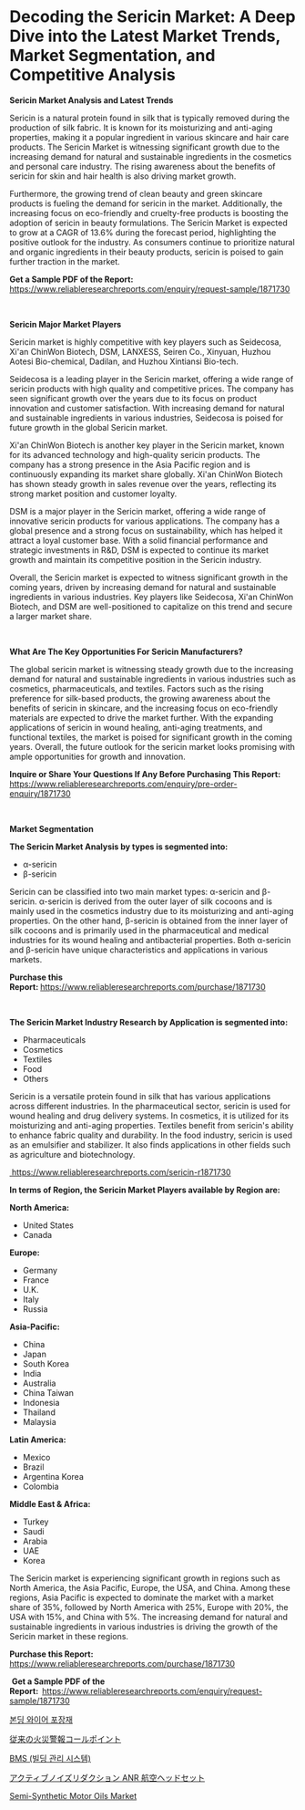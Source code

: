 <p><h1>Decoding the Sericin Market: A Deep Dive into the Latest Market Trends, Market Segmentation, and Competitive Analysis</h1></p><p><strong>Sericin Market Analysis and Latest Trends</strong></p>
<p><p>Sericin is a natural protein found in silk that is typically removed during the production of silk fabric. It is known for its moisturizing and anti-aging properties, making it a popular ingredient in various skincare and hair care products. The Sericin Market is witnessing significant growth due to the increasing demand for natural and sustainable ingredients in the cosmetics and personal care industry. The rising awareness about the benefits of sericin for skin and hair health is also driving market growth.</p><p>Furthermore, the growing trend of clean beauty and green skincare products is fueling the demand for sericin in the market. Additionally, the increasing focus on eco-friendly and cruelty-free products is boosting the adoption of sericin in beauty formulations. The Sericin Market is expected to grow at a CAGR of 13.6% during the forecast period, highlighting the positive outlook for the industry. As consumers continue to prioritize natural and organic ingredients in their beauty products, sericin is poised to gain further traction in the market.</p></p>
<p><strong>Get a Sample PDF of the Report:&nbsp;</strong> <a href="https://www.reliableresearchreports.com/enquiry/request-sample/1871730">https://www.reliableresearchreports.com/enquiry/request-sample/1871730</a></p>
<p>&nbsp;</p>
<p><strong>Sericin Major Market Players</strong></p>
<p><p>Sericin market is highly competitive with key players such as Seidecosa, Xi'an ChinWon Biotech, DSM, LANXESS, Seiren Co., Xinyuan, Huzhou Aotesi Bio-chemical, Dadilan, and Huzhou Xintiansi Bio-tech. </p><p>Seidecosa is a leading player in the Sericin market, offering a wide range of sericin products with high quality and competitive prices. The company has seen significant growth over the years due to its focus on product innovation and customer satisfaction. With increasing demand for natural and sustainable ingredients in various industries, Seidecosa is poised for future growth in the global Sericin market.</p><p>Xi'an ChinWon Biotech is another key player in the Sericin market, known for its advanced technology and high-quality sericin products. The company has a strong presence in the Asia Pacific region and is continuously expanding its market share globally. Xi'an ChinWon Biotech has shown steady growth in sales revenue over the years, reflecting its strong market position and customer loyalty.</p><p>DSM is a major player in the Sericin market, offering a wide range of innovative sericin products for various applications. The company has a global presence and a strong focus on sustainability, which has helped it attract a loyal customer base. With a solid financial performance and strategic investments in R&D, DSM is expected to continue its market growth and maintain its competitive position in the Sericin industry.</p><p>Overall, the Sericin market is expected to witness significant growth in the coming years, driven by increasing demand for natural and sustainable ingredients in various industries. Key players like Seidecosa, Xi'an ChinWon Biotech, and DSM are well-positioned to capitalize on this trend and secure a larger market share.</p></p>
<p>&nbsp;</p>
<p><strong>What Are The Key Opportunities For Sericin Manufacturers?</strong></p>
<p><p>The global sericin market is witnessing steady growth due to the increasing demand for natural and sustainable ingredients in various industries such as cosmetics, pharmaceuticals, and textiles. Factors such as the rising preference for silk-based products, the growing awareness about the benefits of sericin in skincare, and the increasing focus on eco-friendly materials are expected to drive the market further. With the expanding applications of sericin in wound healing, anti-aging treatments, and functional textiles, the market is poised for significant growth in the coming years. Overall, the future outlook for the sericin market looks promising with ample opportunities for growth and innovation.</p></p>
<p><strong>Inquire or Share Your Questions If Any Before Purchasing This Report:</strong> <a href="https://www.reliableresearchreports.com/enquiry/pre-order-enquiry/1871730">https://www.reliableresearchreports.com/enquiry/pre-order-enquiry/1871730</a></p>
<p>&nbsp;</p>
<p><strong>Market Segmentation</strong></p>
<p><strong>The Sericin Market Analysis by types is segmented into:</strong></p>
<p><ul><li>α-sericin</li><li>β-sericin</li></ul></p>
<p><p>Sericin can be classified into two main market types: α-sericin and β-sericin. α-sericin is derived from the outer layer of silk cocoons and is mainly used in the cosmetics industry due to its moisturizing and anti-aging properties. On the other hand, β-sericin is obtained from the inner layer of silk cocoons and is primarily used in the pharmaceutical and medical industries for its wound healing and antibacterial properties. Both α-sericin and β-sericin have unique characteristics and applications in various markets.</p></p>
<p><strong>Purchase this Report:&nbsp;</strong><a href="https://www.reliableresearchreports.com/purchase/1871730">https://www.reliableresearchreports.com/purchase/1871730</a></p>
<p>&nbsp;</p>
<p><strong>The Sericin Market Industry Research by Application is segmented into:</strong></p>
<p><ul><li>Pharmaceuticals</li><li>Cosmetics</li><li>Textiles</li><li>Food</li><li>Others</li></ul></p>
<p><p>Sericin is a versatile protein found in silk that has various applications across different industries. In the pharmaceutical sector, sericin is used for wound healing and drug delivery systems. In cosmetics, it is utilized for its moisturizing and anti-aging properties. Textiles benefit from sericin's ability to enhance fabric quality and durability. In the food industry, sericin is used as an emulsifier and stabilizer. It also finds applications in other fields such as agriculture and biotechnology.</p></p>
<p><a href="https://www.reliableresearchreports.com/sericin-r1871730">&nbsp;https://www.reliableresearchreports.com/sericin-r1871730</a></p>
<p><strong>In terms of Region, the Sericin Market Players available by Region are:</strong></p>
<p>
    <p> <strong> North America: </strong>
        <ul>
            <li>United States</li>
            <li>Canada</li>
        </ul>
        </p> 
    <p> <strong> Europe: </strong>
        <ul>
            <li>Germany</li>
            <li>France</li>
            <li>U.K.</li>
            <li>Italy</li>
            <li>Russia</li>
        </ul>
        </p> 
    <p> <strong> Asia-Pacific: </strong>
        <ul>
            <li>China</li>
            <li>Japan</li>
            <li>South Korea</li>
            <li>India</li>
            <li>Australia</li>
            <li>China Taiwan</li>
            <li>Indonesia</li>
            <li>Thailand</li>
            <li>Malaysia</li>
        </ul>
        </p> 
    <p> <strong> Latin America: </strong>
        <ul>
            <li>Mexico</li>
            <li>Brazil</li>
            <li>Argentina Korea</li>
            <li>Colombia</li>
        </ul>
        </p> 
    <p> <strong> Middle East & Africa: </strong>
        <ul>
            <li>Turkey</li>
            <li>Saudi</li>
            <li>Arabia</li>
            <li>UAE</li>
            <li>Korea</li>
        </ul>
    </p>
    </p>
<p><p>The Sericin market is experiencing significant growth in regions such as North America, the Asia Pacific, Europe, the USA, and China. Among these regions, Asia Pacific is expected to dominate the market with a market share of 35%, followed by North America with 25%, Europe with 20%, the USA with 15%, and China with 5%. The increasing demand for natural and sustainable ingredients in various industries is driving the growth of the Sericin market in these regions.</p></p>
<p><strong>Purchase this Report: </strong><a href="https://www.reliableresearchreports.com/purchase/1871730">https://www.reliableresearchreports.com/purchase/1871730</a></p>
<p>&nbsp;<strong>Get a Sample PDF of the Report:&nbsp;&nbsp;</strong><a href="https://www.reliableresearchreports.com/enquiry/request-sample/1871730">https://www.reliableresearchreports.com/enquiry/request-sample/1871730</a></p>
<p><strong></strong></p>
<p><p><a href="https://github.com/sarassiksa/Market-Research-Report-List-1/blob/main/5470606117220.md">본딩 와이어 포장재</a></p><p><a href="https://medium.com/@alejandroramirez23k/%E3%82%B0%E3%83%AD%E3%83%BC%E3%83%90%E3%83%AB%E3%81%AA%E5%BE%93%E6%9D%A5%E5%9E%8B%E7%81%AB%E7%81%BD%E3%82%A2%E3%83%A9%E3%83%BC%E3%83%A0%E5%91%BC%E3%81%B3%E5%87%BA%E3%81%97%E3%83%9D%E3%82%A4%E3%83%B3%E3%83%88%E7%94%A3%E6%A5%AD-%E7%A8%AE%E9%A1%9E-%E3%82%A2%E3%83%97%E3%83%AA%E3%82%B1%E3%83%BC%E3%82%B7%E3%83%A7%E3%83%B3-%E5%B8%82%E5%A0%B4%E3%83%97%E3%83%AC%E3%82%A4%E3%83%A4%E3%83%BC-%E5%9C%B0%E5%9F%9F%E3%81%94%E3%81%A8%E3%81%AE%E6%88%90%E9%95%B7%E5%88%86%E6%9E%90-%E3%81%8A%E3%82%88%E3%81%B3%E5%B0%86%E6%9D%A5%E3%81%AE%E3%82%B7%E3%83%8A%E3%83%AA%E3%82%AA-2024%E5%B9%B4-2031%E5%B9%B4-f2cd09231bcb">従来の火災警報コールポイント</a></p><p><a href="https://github.com/tukangkrupk/Market-Research-Report-List-1/blob/main/9152720117219.md">BMS (빌딩 관리 시스템)</a></p><p><a href="https://medium.com/@chloeconn80/%E3%82%A2%E3%82%AF%E3%83%86%E3%82%A3%E3%83%96%E3%83%8E%E3%82%A4%E3%82%BA%E3%83%AA%E3%83%80%E3%82%AF%E3%82%B7%E3%83%A7%E3%83%B3-anr-%E8%88%AA%E7%A9%BA%E7%94%A8%E3%83%98%E3%83%83%E3%83%89%E3%82%BB%E3%83%83%E3%83%88%E5%B8%82%E5%A0%B4%E3%81%AE%E6%96%B0%E8%88%88%E3%83%88%E3%83%AC%E3%83%B3%E3%83%89%E3%81%A8%E5%B0%86%E6%9D%A5%E3%81%AE%E5%B1%95%E6%9C%9B-%E6%9C%9F%E9%96%93%E3%81%AF2024%E5%B9%B4%E3%81%8B%E3%82%892031%E5%B9%B4%E3%81%BE%E3%81%A7-2f588ae16826">アクティブノイズリダクション ANR 航空ヘッドセット</a></p><p><a href="https://github.com/suitykhatun12/Market-Research-Report-List-1/blob/main/semi-synthetic-motor-oils-market.md">Semi-Synthetic Motor Oils Market</a></p></p>